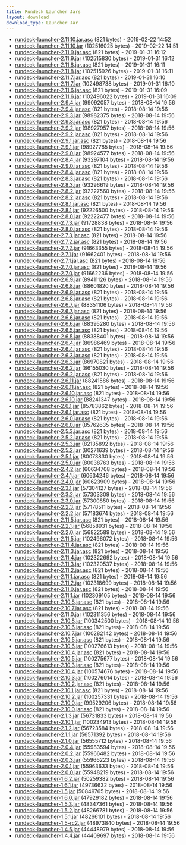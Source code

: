 ```yaml
---
title: Rundeck Launcher Jars
layout: download
download_type: Launcher Jar
---
```

* [rundeck-launcher-2.11.10.jar.asc](https://download.rundeck.org/jar/rundeck-launcher-2.11.10.jar.asc) (821 bytes) - 2019-02-22 14:52
* [rundeck-launcher-2.11.10.jar](https://download.rundeck.org/jar/rundeck-launcher-2.11.10.jar) (102516025 bytes) - 2019-02-22 14:51
* [rundeck-launcher-2.11.9.jar.asc](https://download.rundeck.org/jar/rundeck-launcher-2.11.9.jar.asc) (821 bytes) - 2019-01-31 16:12
* [rundeck-launcher-2.11.9.jar](https://download.rundeck.org/jar/rundeck-launcher-2.11.9.jar) (102515830 bytes) - 2019-01-31 16:12
* [rundeck-launcher-2.11.8.jar.asc](https://download.rundeck.org/jar/rundeck-launcher-2.11.8.jar.asc) (821 bytes) - 2019-01-31 16:11
* [rundeck-launcher-2.11.8.jar](https://download.rundeck.org/jar/rundeck-launcher-2.11.8.jar) (102515926 bytes) - 2019-01-31 16:11
* [rundeck-launcher-2.11.7.jar.asc](https://download.rundeck.org/jar/rundeck-launcher-2.11.7.jar.asc) (821 bytes) - 2019-01-31 16:10
* [rundeck-launcher-2.11.7.jar](https://download.rundeck.org/jar/rundeck-launcher-2.11.7.jar) (102498738 bytes) - 2019-01-31 16:10
* [rundeck-launcher-2.11.6.jar.asc](https://download.rundeck.org/jar/rundeck-launcher-2.11.6.jar.asc) (821 bytes) - 2019-01-31 16:09
* [rundeck-launcher-2.11.6.jar](https://download.rundeck.org/jar/rundeck-launcher-2.11.6.jar) (102496022 bytes) - 2019-01-31 16:09
* [rundeck-launcher-2.9.4.jar](https://download.rundeck.org/jar/rundeck-launcher-2.9.4.jar) (99092057 bytes) - 2018-08-14 19:56
* [rundeck-launcher-2.9.4.jar.asc](https://download.rundeck.org/jar/rundeck-launcher-2.9.4.jar.asc) (821 bytes) - 2018-08-14 19:56
* [rundeck-launcher-2.9.3.jar](https://download.rundeck.org/jar/rundeck-launcher-2.9.3.jar) (98982375 bytes) - 2018-08-14 19:56
* [rundeck-launcher-2.9.3.jar.asc](https://download.rundeck.org/jar/rundeck-launcher-2.9.3.jar.asc) (821 bytes) - 2018-08-14 19:56
* [rundeck-launcher-2.9.2.jar](https://download.rundeck.org/jar/rundeck-launcher-2.9.2.jar) (98927957 bytes) - 2018-08-14 19:56
* [rundeck-launcher-2.9.2.jar.asc](https://download.rundeck.org/jar/rundeck-launcher-2.9.2.jar.asc) (821 bytes) - 2018-08-14 19:56
* [rundeck-launcher-2.9.1.jar.asc](https://download.rundeck.org/jar/rundeck-launcher-2.9.1.jar.asc) (821 bytes) - 2018-08-14 19:56
* [rundeck-launcher-2.9.1.jar](https://download.rundeck.org/jar/rundeck-launcher-2.9.1.jar) (98927785 bytes) - 2018-08-14 19:56
* [rundeck-launcher-2.9.0.jar](https://download.rundeck.org/jar/rundeck-launcher-2.9.0.jar) (98924577 bytes) - 2018-08-14 19:56
* [rundeck-launcher-2.8.4.jar](https://download.rundeck.org/jar/rundeck-launcher-2.8.4.jar) (93297104 bytes) - 2018-08-14 19:56
* [rundeck-launcher-2.9.0.jar.asc](https://download.rundeck.org/jar/rundeck-launcher-2.9.0.jar.asc) (821 bytes) - 2018-08-14 19:56
* [rundeck-launcher-2.8.4.jar.asc](https://download.rundeck.org/jar/rundeck-launcher-2.8.4.jar.asc) (821 bytes) - 2018-08-14 19:56
* [rundeck-launcher-2.8.3.jar.asc](https://download.rundeck.org/jar/rundeck-launcher-2.8.3.jar.asc) (821 bytes) - 2018-08-14 19:56
* [rundeck-launcher-2.8.3.jar](https://download.rundeck.org/jar/rundeck-launcher-2.8.3.jar) (93296619 bytes) - 2018-08-14 19:56
* [rundeck-launcher-2.8.2.jar](https://download.rundeck.org/jar/rundeck-launcher-2.8.2.jar) (92227560 bytes) - 2018-08-14 19:56
* [rundeck-launcher-2.8.2.jar.asc](https://download.rundeck.org/jar/rundeck-launcher-2.8.2.jar.asc) (821 bytes) - 2018-08-14 19:56
* [rundeck-launcher-2.8.1.jar.asc](https://download.rundeck.org/jar/rundeck-launcher-2.8.1.jar.asc) (821 bytes) - 2018-08-14 19:56
* [rundeck-launcher-2.8.1.jar](https://download.rundeck.org/jar/rundeck-launcher-2.8.1.jar) (92226500 bytes) - 2018-08-14 19:56
* [rundeck-launcher-2.8.0.jar](https://download.rundeck.org/jar/rundeck-launcher-2.8.0.jar) (92222477 bytes) - 2018-08-14 19:56
* [rundeck-launcher-2.7.3.jar](https://download.rundeck.org/jar/rundeck-launcher-2.7.3.jar) (91728838 bytes) - 2018-08-14 19:56
* [rundeck-launcher-2.8.0.jar.asc](https://download.rundeck.org/jar/rundeck-launcher-2.8.0.jar.asc) (821 bytes) - 2018-08-14 19:56
* [rundeck-launcher-2.7.3.jar.asc](https://download.rundeck.org/jar/rundeck-launcher-2.7.3.jar.asc) (821 bytes) - 2018-08-14 19:56
* [rundeck-launcher-2.7.2.jar.asc](https://download.rundeck.org/jar/rundeck-launcher-2.7.2.jar.asc) (821 bytes) - 2018-08-14 19:56
* [rundeck-launcher-2.7.2.jar](https://download.rundeck.org/jar/rundeck-launcher-2.7.2.jar) (91663355 bytes) - 2018-08-14 19:56
* [rundeck-launcher-2.7.1.jar](https://download.rundeck.org/jar/rundeck-launcher-2.7.1.jar) (91662401 bytes) - 2018-08-14 19:56
* [rundeck-launcher-2.7.1.jar.asc](https://download.rundeck.org/jar/rundeck-launcher-2.7.1.jar.asc) (821 bytes) - 2018-08-14 19:56
* [rundeck-launcher-2.7.0.jar.asc](https://download.rundeck.org/jar/rundeck-launcher-2.7.0.jar.asc) (821 bytes) - 2018-08-14 19:56
* [rundeck-launcher-2.7.0.jar](https://download.rundeck.org/jar/rundeck-launcher-2.7.0.jar) (91662236 bytes) - 2018-08-14 19:56
* [rundeck-launcher-2.6.9.jar](https://download.rundeck.org/jar/rundeck-launcher-2.6.9.jar) (89411126 bytes) - 2018-08-14 19:56
* [rundeck-launcher-2.6.8.jar](https://download.rundeck.org/jar/rundeck-launcher-2.6.8.jar) (88601820 bytes) - 2018-08-14 19:56
* [rundeck-launcher-2.6.9.jar.asc](https://download.rundeck.org/jar/rundeck-launcher-2.6.9.jar.asc) (821 bytes) - 2018-08-14 19:56
* [rundeck-launcher-2.6.8.jar.asc](https://download.rundeck.org/jar/rundeck-launcher-2.6.8.jar.asc) (821 bytes) - 2018-08-14 19:56
* [rundeck-launcher-2.6.7.jar](https://download.rundeck.org/jar/rundeck-launcher-2.6.7.jar) (88351106 bytes) - 2018-08-14 19:56
* [rundeck-launcher-2.6.7.jar.asc](https://download.rundeck.org/jar/rundeck-launcher-2.6.7.jar.asc) (821 bytes) - 2018-08-14 19:56
* [rundeck-launcher-2.6.6.jar.asc](https://download.rundeck.org/jar/rundeck-launcher-2.6.6.jar.asc) (821 bytes) - 2018-08-14 19:56
* [rundeck-launcher-2.6.6.jar](https://download.rundeck.org/jar/rundeck-launcher-2.6.6.jar) (88395280 bytes) - 2018-08-14 19:56
* [rundeck-launcher-2.6.5.jar.asc](https://download.rundeck.org/jar/rundeck-launcher-2.6.5.jar.asc) (821 bytes) - 2018-08-14 19:56
* [rundeck-launcher-2.6.5.jar](https://download.rundeck.org/jar/rundeck-launcher-2.6.5.jar) (88388401 bytes) - 2018-08-14 19:56
* [rundeck-launcher-2.6.4.jar](https://download.rundeck.org/jar/rundeck-launcher-2.6.4.jar) (86986469 bytes) - 2018-08-14 19:56
* [rundeck-launcher-2.6.4.jar.asc](https://download.rundeck.org/jar/rundeck-launcher-2.6.4.jar.asc) (821 bytes) - 2018-08-14 19:56
* [rundeck-launcher-2.6.3.jar.asc](https://download.rundeck.org/jar/rundeck-launcher-2.6.3.jar.asc) (821 bytes) - 2018-08-14 19:56
* [rundeck-launcher-2.6.3.jar](https://download.rundeck.org/jar/rundeck-launcher-2.6.3.jar) (86970821 bytes) - 2018-08-14 19:56
* [rundeck-launcher-2.6.2.jar](https://download.rundeck.org/jar/rundeck-launcher-2.6.2.jar) (86155030 bytes) - 2018-08-14 19:56
* [rundeck-launcher-2.6.2.jar.asc](https://download.rundeck.org/jar/rundeck-launcher-2.6.2.jar.asc) (821 bytes) - 2018-08-14 19:56
* [rundeck-launcher-2.6.11.jar](https://download.rundeck.org/jar/rundeck-launcher-2.6.11.jar) (88241586 bytes) - 2018-08-14 19:56
* [rundeck-launcher-2.6.11.jar.asc](https://download.rundeck.org/jar/rundeck-launcher-2.6.11.jar.asc) (821 bytes) - 2018-08-14 19:56
* [rundeck-launcher-2.6.10.jar.asc](https://download.rundeck.org/jar/rundeck-launcher-2.6.10.jar.asc) (821 bytes) - 2018-08-14 19:56
* [rundeck-launcher-2.6.10.jar](https://download.rundeck.org/jar/rundeck-launcher-2.6.10.jar) (88241347 bytes) - 2018-08-14 19:56
* [rundeck-launcher-2.6.1.jar](https://download.rundeck.org/jar/rundeck-launcher-2.6.1.jar) (85783862 bytes) - 2018-08-14 19:56
* [rundeck-launcher-2.6.1.jar.asc](https://download.rundeck.org/jar/rundeck-launcher-2.6.1.jar.asc) (821 bytes) - 2018-08-14 19:56
* [rundeck-launcher-2.6.0.jar.asc](https://download.rundeck.org/jar/rundeck-launcher-2.6.0.jar.asc) (821 bytes) - 2018-08-14 19:56
* [rundeck-launcher-2.6.0.jar](https://download.rundeck.org/jar/rundeck-launcher-2.6.0.jar) (85762635 bytes) - 2018-08-14 19:56
* [rundeck-launcher-2.5.3.jar.asc](https://download.rundeck.org/jar/rundeck-launcher-2.5.3.jar.asc) (821 bytes) - 2018-08-14 19:56
* [rundeck-launcher-2.5.2.jar.asc](https://download.rundeck.org/jar/rundeck-launcher-2.5.2.jar.asc) (821 bytes) - 2018-08-14 19:56
* [rundeck-launcher-2.5.3.jar](https://download.rundeck.org/jar/rundeck-launcher-2.5.3.jar) (82135892 bytes) - 2018-08-14 19:56
* [rundeck-launcher-2.5.2.jar](https://download.rundeck.org/jar/rundeck-launcher-2.5.2.jar) (80271639 bytes) - 2018-08-14 19:56
* [rundeck-launcher-2.5.1.jar](https://download.rundeck.org/jar/rundeck-launcher-2.5.1.jar) (80073830 bytes) - 2018-08-14 19:56
* [rundeck-launcher-2.5.0.jar](https://download.rundeck.org/jar/rundeck-launcher-2.5.0.jar) (80038763 bytes) - 2018-08-14 19:56
* [rundeck-launcher-2.4.2.jar](https://download.rundeck.org/jar/rundeck-launcher-2.4.2.jar) (60634708 bytes) - 2018-08-14 19:56
* [rundeck-launcher-2.4.1.jar](https://download.rundeck.org/jar/rundeck-launcher-2.4.1.jar) (60634246 bytes) - 2018-08-14 19:56
* [rundeck-launcher-2.4.0.jar](https://download.rundeck.org/jar/rundeck-launcher-2.4.0.jar) (60623909 bytes) - 2018-08-14 19:56
* [rundeck-launcher-2.3.1.jar](https://download.rundeck.org/jar/rundeck-launcher-2.3.1.jar) (57304127 bytes) - 2018-08-14 19:56
* [rundeck-launcher-2.3.2.jar](https://download.rundeck.org/jar/rundeck-launcher-2.3.2.jar) (57303309 bytes) - 2018-08-14 19:56
* [rundeck-launcher-2.3.0.jar](https://download.rundeck.org/jar/rundeck-launcher-2.3.0.jar) (57300850 bytes) - 2018-08-14 19:56
* [rundeck-launcher-2.2.3.jar](https://download.rundeck.org/jar/rundeck-launcher-2.2.3.jar) (57178511 bytes) - 2018-08-14 19:56
* [rundeck-launcher-2.2.2.jar](https://download.rundeck.org/jar/rundeck-launcher-2.2.2.jar) (57183674 bytes) - 2018-08-14 19:56
* [rundeck-launcher-2.11.5.jar.asc](https://download.rundeck.org/jar/rundeck-launcher-2.11.5.jar.asc) (821 bytes) - 2018-08-14 19:56
* [rundeck-launcher-2.2.1.jar](https://download.rundeck.org/jar/rundeck-launcher-2.2.1.jar) (56858931 bytes) - 2018-08-14 19:56
* [rundeck-launcher-2.2.0.jar](https://download.rundeck.org/jar/rundeck-launcher-2.2.0.jar) (56822589 bytes) - 2018-08-14 19:56
* [rundeck-launcher-2.11.5.jar](https://download.rundeck.org/jar/rundeck-launcher-2.11.5.jar) (102496072 bytes) - 2018-08-14 19:56
* [rundeck-launcher-2.11.4.jar.asc](https://download.rundeck.org/jar/rundeck-launcher-2.11.4.jar.asc) (821 bytes) - 2018-08-14 19:56
* [rundeck-launcher-2.11.3.jar.asc](https://download.rundeck.org/jar/rundeck-launcher-2.11.3.jar.asc) (821 bytes) - 2018-08-14 19:56
* [rundeck-launcher-2.11.4.jar](https://download.rundeck.org/jar/rundeck-launcher-2.11.4.jar) (102322692 bytes) - 2018-08-14 19:56
* [rundeck-launcher-2.11.3.jar](https://download.rundeck.org/jar/rundeck-launcher-2.11.3.jar) (102320537 bytes) - 2018-08-14 19:56
* [rundeck-launcher-2.11.2.jar.asc](https://download.rundeck.org/jar/rundeck-launcher-2.11.2.jar.asc) (821 bytes) - 2018-08-14 19:56
* [rundeck-launcher-2.11.1.jar.asc](https://download.rundeck.org/jar/rundeck-launcher-2.11.1.jar.asc) (821 bytes) - 2018-08-14 19:56
* [rundeck-launcher-2.11.2.jar](https://download.rundeck.org/jar/rundeck-launcher-2.11.2.jar) (102318699 bytes) - 2018-08-14 19:56
* [rundeck-launcher-2.11.0.jar.asc](https://download.rundeck.org/jar/rundeck-launcher-2.11.0.jar.asc) (821 bytes) - 2018-08-14 19:56
* [rundeck-launcher-2.11.1.jar](https://download.rundeck.org/jar/rundeck-launcher-2.11.1.jar) (102309105 bytes) - 2018-08-14 19:56
* [rundeck-launcher-2.10.8.jar.asc](https://download.rundeck.org/jar/rundeck-launcher-2.10.8.jar.asc) (821 bytes) - 2018-08-14 19:56
* [rundeck-launcher-2.10.7.jar.asc](https://download.rundeck.org/jar/rundeck-launcher-2.10.7.jar.asc) (821 bytes) - 2018-08-14 19:56
* [rundeck-launcher-2.11.0.jar](https://download.rundeck.org/jar/rundeck-launcher-2.11.0.jar) (102311356 bytes) - 2018-08-14 19:56
* [rundeck-launcher-2.10.8.jar](https://download.rundeck.org/jar/rundeck-launcher-2.10.8.jar) (100342500 bytes) - 2018-08-14 19:56
* [rundeck-launcher-2.10.6.jar.asc](https://download.rundeck.org/jar/rundeck-launcher-2.10.6.jar.asc) (821 bytes) - 2018-08-14 19:56
* [rundeck-launcher-2.10.7.jar](https://download.rundeck.org/jar/rundeck-launcher-2.10.7.jar) (100282142 bytes) - 2018-08-14 19:56
* [rundeck-launcher-2.10.5.jar.asc](https://download.rundeck.org/jar/rundeck-launcher-2.10.5.jar.asc) (821 bytes) - 2018-08-14 19:56
* [rundeck-launcher-2.10.6.jar](https://download.rundeck.org/jar/rundeck-launcher-2.10.6.jar) (100276613 bytes) - 2018-08-14 19:56
* [rundeck-launcher-2.10.4.jar.asc](https://download.rundeck.org/jar/rundeck-launcher-2.10.4.jar.asc) (821 bytes) - 2018-08-14 19:56
* [rundeck-launcher-2.10.5.jar](https://download.rundeck.org/jar/rundeck-launcher-2.10.5.jar) (100275677 bytes) - 2018-08-14 19:56
* [rundeck-launcher-2.10.3.jar.asc](https://download.rundeck.org/jar/rundeck-launcher-2.10.3.jar.asc) (821 bytes) - 2018-08-14 19:56
* [rundeck-launcher-2.10.4.jar](https://download.rundeck.org/jar/rundeck-launcher-2.10.4.jar) (100574676 bytes) - 2018-08-14 19:56
* [rundeck-launcher-2.10.3.jar](https://download.rundeck.org/jar/rundeck-launcher-2.10.3.jar) (100276014 bytes) - 2018-08-14 19:56
* [rundeck-launcher-2.10.2.jar.asc](https://download.rundeck.org/jar/rundeck-launcher-2.10.2.jar.asc) (821 bytes) - 2018-08-14 19:56
* [rundeck-launcher-2.10.1.jar.asc](https://download.rundeck.org/jar/rundeck-launcher-2.10.1.jar.asc) (821 bytes) - 2018-08-14 19:56
* [rundeck-launcher-2.10.2.jar](https://download.rundeck.org/jar/rundeck-launcher-2.10.2.jar) (100257331 bytes) - 2018-08-14 19:56
* [rundeck-launcher-2.10.0.jar](https://download.rundeck.org/jar/rundeck-launcher-2.10.0.jar) (99529206 bytes) - 2018-08-14 19:56
* [rundeck-launcher-2.10.0.jar.asc](https://download.rundeck.org/jar/rundeck-launcher-2.10.0.jar.asc) (821 bytes) - 2018-08-14 19:56
* [rundeck-launcher-2.1.3.jar](https://download.rundeck.org/jar/rundeck-launcher-2.1.3.jar) (56731833 bytes) - 2018-08-14 19:56
* [rundeck-launcher-2.10.1.jar](https://download.rundeck.org/jar/rundeck-launcher-2.10.1.jar) (100234913 bytes) - 2018-08-14 19:56
* [rundeck-launcher-2.1.2.jar](https://download.rundeck.org/jar/rundeck-launcher-2.1.2.jar) (56723584 bytes) - 2018-08-14 19:56
* [rundeck-launcher-2.1.1.jar](https://download.rundeck.org/jar/rundeck-launcher-2.1.1.jar) (56571392 bytes) - 2018-08-14 19:56
* [rundeck-launcher-2.1.0.jar](https://download.rundeck.org/jar/rundeck-launcher-2.1.0.jar) (56555712 bytes) - 2018-08-14 19:56
* [rundeck-launcher-2.0.4.jar](https://download.rundeck.org/jar/rundeck-launcher-2.0.4.jar) (55983594 bytes) - 2018-08-14 19:56
* [rundeck-launcher-2.0.2.jar](https://download.rundeck.org/jar/rundeck-launcher-2.0.2.jar) (55966482 bytes) - 2018-08-14 19:56
* [rundeck-launcher-2.0.3.jar](https://download.rundeck.org/jar/rundeck-launcher-2.0.3.jar) (55966223 bytes) - 2018-08-14 19:56
* [rundeck-launcher-2.0.1.jar](https://download.rundeck.org/jar/rundeck-launcher-2.0.1.jar) (55963633 bytes) - 2018-08-14 19:56
* [rundeck-launcher-2.0.0.jar](https://download.rundeck.org/jar/rundeck-launcher-2.0.0.jar) (55948219 bytes) - 2018-08-14 19:56
* [rundeck-launcher-1.6.2.jar](https://download.rundeck.org/jar/rundeck-launcher-1.6.2.jar) (50259382 bytes) - 2018-08-14 19:56
* [rundeck-launcher-1.6.1.jar](https://download.rundeck.org/jar/rundeck-launcher-1.6.1.jar) (49736632 bytes) - 2018-08-14 19:56
* [rundeck-launcher-1.5.jar](https://download.rundeck.org/jar/rundeck-launcher-1.5.jar) (50849765 bytes) - 2018-08-14 19:56
* [rundeck-launcher-1.6.0.jar](https://download.rundeck.org/jar/rundeck-launcher-1.6.0.jar) (47929182 bytes) - 2018-08-14 19:56
* [rundeck-launcher-1.5.3.jar](https://download.rundeck.org/jar/rundeck-launcher-1.5.3.jar) (48347361 bytes) - 2018-08-14 19:56
* [rundeck-launcher-1.5.2.jar](https://download.rundeck.org/jar/rundeck-launcher-1.5.2.jar) (48266781 bytes) - 2018-08-14 19:56
* [rundeck-launcher-1.5.1.jar](https://download.rundeck.org/jar/rundeck-launcher-1.5.1.jar) (48266101 bytes) - 2018-08-14 19:56
* [rundeck-launcher-1.5-rc2.jar](https://download.rundeck.org/jar/rundeck-launcher-1.5-rc2.jar) (48973840 bytes) - 2018-08-14 19:56
* [rundeck-launcher-1.4.5.jar](https://download.rundeck.org/jar/rundeck-launcher-1.4.5.jar) (44448979 bytes) - 2018-08-14 19:56
* [rundeck-launcher-1.4.4.jar](https://download.rundeck.org/jar/rundeck-launcher-1.4.4.jar) (44409697 bytes) - 2018-08-14 19:56
